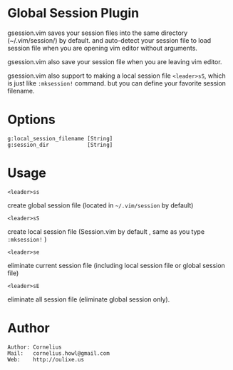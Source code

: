 Global Session Plugin
============================================
gsession.vim saves your session files into the same directory (~/.vim/session/)
by default.  and auto-detect your session file to load session file when you
are opening vim editor without arguments.

gsession.vim also save your session file when you are leaving vim editor.

gsession.vim also support to making a local session file `<leader>sS`, which is
just like `:mksession!` command. but you can define your favorite session
filename.

Options
=======

    g:local_session_filename [String]
    g:session_dir            [String]

Usage
=======

    <leader>ss    

create global session file (located in `~/.vim/session` by default)

    <leader>sS    

create local session file (Session.vim by default , same as you type
`:mksession!` )

    <leader>se

eliminate current session file (including local session file or global session
file)

    <leader>sE

eliminate all session file (eliminate global session only).

Author
======

    Author: Cornelius
    Mail:   cornelius.howl@gmail.com
    Web:    http://oulixe.us
